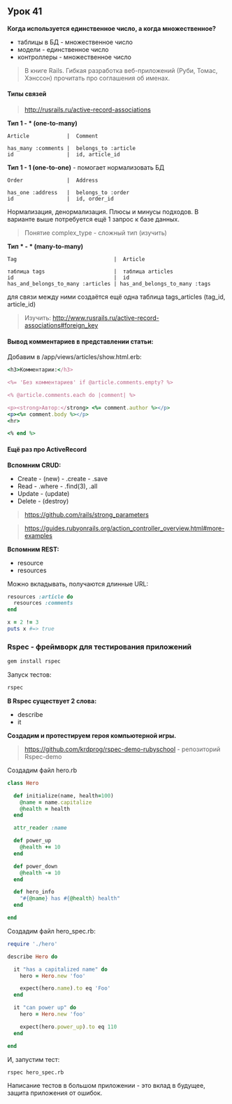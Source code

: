 ## Урок 41

**Когда используется единственное число, а когда множественное?**

- таблицы в БД - множественное число
- модели - единственное число
- контроллеры - множественное число

> В книге Rails. Гибкая разработка веб-приложений (Руби, Томас, Хэнссон) прочитать про соглашения об именах.

#### Типы связей

> http://rusrails.ru/active-record-associations

**Тип 1 - * (one-to-many)**

```text
Article            |  Comment

has_many :comments |  belongs_to :article
id                 |  id, article_id
```

**Тип 1 - 1 (one-to-one)** - помогает нормализовать БД

```text
Order              |  Address

has_one :address   |  belongs_to :order
id                 |  id, order_id
```

Нормализация, денормализация. Плюсы и минусы подходов. В варианте выше потребуется ещё 1 запрос к базе данных.

> Понятие complex_type - сложный тип (изучить)

**Тип * - * (many-to-many)**

```text
Tag                               |  Article

таблица tags                      |  таблица articles
id                                |  id
has_and_belongs_to_many :articles | has_and_belongs_to_many :tags
```

для связи между ними создаётся ещё одна таблица tags_articles (tag_id, article_id)

> Изучить: http://www.rusrails.ru/active-record-associations#foreign_key

#### Вывод комментариев в представлении статьи:

Добавим в /app/views/articles/show.html.erb:

```ruby
<h3>Комментарии:</h3>

<%= 'Без комментариев' if @article.comments.empty? %>

<% @article.comments.each do |comment| %>

<p><strong>Автор:</strong> <%= comment.author %></p>
<p><%= comment.body %></p>
<hr>

<% end %>
```

#### Ещё раз про ActiveRecord

**Вспомним CRUD:**

- Create - (new) - .create - .save
- Read - .where - .find(3), .all
- Update - (update)
- Delete - (destroy)

> https://github.com/rails/strong_parameters

> https://guides.rubyonrails.org/action_controller_overview.html#more-examples

**Вспомним REST:**

- resource
- resources

Можно вкладывать, получаются длинные URL:

```ruby
resources :article do
  resources :comments
end
```

```ruby
x = 2 != 3
puts x #=> true
```

### Rspec - фреймворк для тестирования приложений

```bash
gem install rspec
```

Запуск тестов:

```bash
rspec
```

**В Rspec существует 2 слова:**

- describe
- it

**Создадим и протестируем героя компьютерной игры.**

> https://github.com/krdprog/rspec-demo-rubyschool - репозиторий Rspec-demo

Создадим файл hero.rb

```ruby
class Hero

  def initialize(name, health=100)
    @name = name.capitalize
    @health = health
  end

  attr_reader :name

  def power_up
    @health += 10
  end

  def power_down
    @health -= 10
  end

  def hero_info
    "#{@name} has #{@health} health"
  end

end
```

Создадим файл hero_spec.rb:

```ruby
require './hero'

describe Hero do

  it "has a capitalized name" do
    hero = Hero.new 'foo'

    expect(hero.name).to eq 'Foo'
  end

  it "can power up" do
    hero = Hero.new 'foo'

    expect(hero.power_up).to eq 110
  end

end
```

И, запустим тест:

```bash
rspec hero_spec.rb
```

Написание тестов в большом приложении - это вклад в будущее, защита приложения от ошибок.